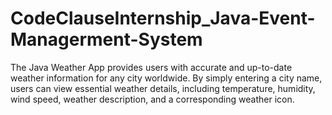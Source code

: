 # CodeClauseInternship_Java-Event-Managerment-System
The Java Weather App provides users with accurate and up-to-date weather information for any city worldwide. By simply entering a city name, users can view essential weather details, including temperature, humidity, wind speed, weather description, and a corresponding weather icon.
